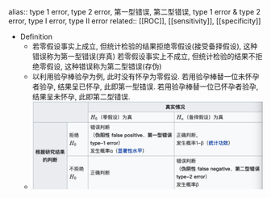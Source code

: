 alias:: type 1 error, type 2 error, 第一型错误, 第二型错误, type 1 error & type 2 error, type I error, type II error
related:: [[ROC]], [[sensitivity]], [[specificity]]

- Definition
	- 若零假设事实上成立, 但统计检验的结果拒绝零假设(接受备择假设), 这种错误称为第一型错误(弃真)
	  若零假设事实上不成立, 但统计检验的结果不拒绝零假设, 这种错误称为第二型错误(存伪)
	- 以利用验孕棒验孕为例, 此时没有怀孕为零假设.
	  若用验孕棒替一位未怀孕者验孕, 结果呈已怀孕, 此即第一型错误. 
	  若用验孕棒替一位已怀孕者验孕, 结果呈未怀孕, 此即第二型错误.
	- ![Screen Shot 2022-03-01 at 8.38.42 PM.png](../assets/Screen_Shot_2022-03-01_at_8.38.42_PM_1646195925554_0.png)